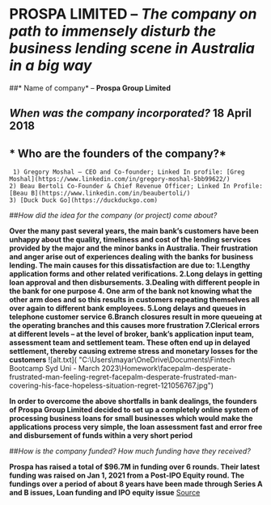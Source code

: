 # **PROSPA LIMITED** – *The company on path to immensely disturb the business lending scene in Australia in a big way*
##* Name of company* – **Prospa Group Limited**

## *When was the company incorporated?* **18 April 2018**

## * Who are the founders of the company?*
     1) Gregory Moshal – CEO and Co-founder; Linked In profile: [Greg Moshal](https://www.linkedin.com/in/gregory-moshal-5bb99622/)
    2) Beau Bertoli Co-Founder & Chief Revenue Officer; Linked In Profile: [Beau B](https://www.linkedin.com/in/beaubertoli/)
    3) [Duck Duck Go](https://duckduckgo.com)


    

##*How did the idea for the company (or project) come about?*
>
**Over the many past several years, the main bank’s customers have been unhappy about the quality, timeliness and cost of the lending services provided by the major and the minor banks in Australia. Their frustration and anger arise out of experiences dealing with the banks for business lending. The main causes for this dissatisfaction are due to:
1.Lengthy application forms and other related verifications.
2.Long delays in getting loan approval and then disbursements.
3.Dealing with different people in the bank for one purpose
4. One arm of the bank not knowing what the other arm does and so this results in customers repeating themselves all over again to different bank employees.
5.Long delays and queues in telephone customer service
6.Branch closures result in more queueing at the operating branches and this causes more frustration
7.Clerical errors at different levels – at the level of broker, bank’s application input team, assessment team and settlement team. These often end up in delayed settlement, thereby causing extreme stress and monetary losses for the customers**
	![alt.txt]( "C:\Users\mayar\OneDrive\Documents\Fintech Bootcamp Syd Uni - March 2023\Homework\facepalm-desperate-frustrated-man-feeling-regret-facepalm-desperate-frustrated-man-covering-his-face-hopeless-situation-regret-121056767.jpg")
>	
>
**In order to overcome the above shortfalls in bank dealings, the founders of Prospa Group Limited decided to set up a completely online system of processing business loans for small businesses which would make the applications process very simple, the loan assessment fast and error free and disbursement of funds within a very short period**
>

##*How is the company funded? How much funding have they received?*
>
**Prospa has raised a total of $96.7M in funding over 6 rounds. Their latest funding was raised on Jan 1, 2021 from a Post-IPO Equity round. The fundings over a period of about 8 years have been made through Series A and B issues, Loan funding and IPO equity issue**
[Source](https://investor.prospa.com/investor-centre/)
>

